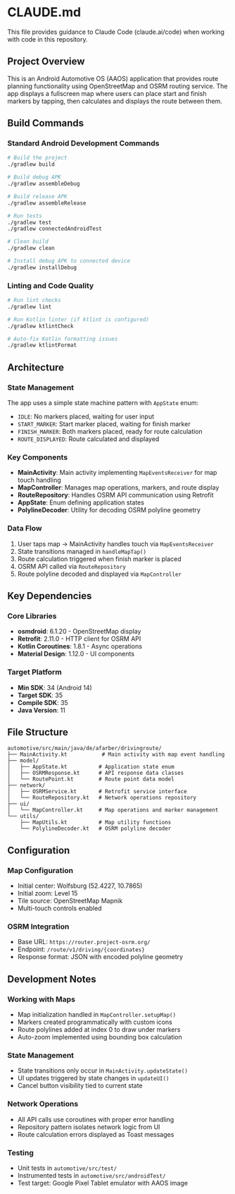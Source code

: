 # CLAUDE.md

This file provides guidance to Claude Code (claude.ai/code) when working with code in this repository.

## Project Overview

This is an Android Automotive OS (AAOS) application that provides route planning functionality using OpenStreetMap and OSRM routing service. The app displays a fullscreen map where users can place start and finish markers by tapping, then calculates and displays the route between them.

## Build Commands

### Standard Android Development Commands
```bash
# Build the project
./gradlew build

# Build debug APK
./gradlew assembleDebug

# Build release APK
./gradlew assembleRelease

# Run tests
./gradlew test
./gradlew connectedAndroidTest

# Clean build
./gradlew clean

# Install debug APK to connected device
./gradlew installDebug
```

### Linting and Code Quality
```bash
# Run lint checks
./gradlew lint

# Run Kotlin linter (if ktlint is configured)
./gradlew ktlintCheck

# Auto-fix Kotlin formatting issues
./gradlew ktlintFormat
```

## Architecture

### State Management
The app uses a simple state machine pattern with `AppState` enum:
- `IDLE`: No markers placed, waiting for user input
- `START_MARKER`: Start marker placed, waiting for finish marker
- `FINISH_MARKER`: Both markers placed, ready for route calculation
- `ROUTE_DISPLAYED`: Route calculated and displayed

### Key Components
- **MainActivity**: Main activity implementing `MapEventsReceiver` for map touch handling
- **MapController**: Manages map operations, markers, and route display
- **RouteRepository**: Handles OSRM API communication using Retrofit
- **AppState**: Enum defining application states
- **PolylineDecoder**: Utility for decoding OSRM polyline geometry

### Data Flow
1. User taps map → MainActivity handles touch via `MapEventsReceiver`
2. State transitions managed in `handleMapTap()`
3. Route calculation triggered when finish marker is placed
4. OSRM API called via `RouteRepository`
5. Route polyline decoded and displayed via `MapController`

## Key Dependencies

### Core Libraries
- **osmdroid**: 6.1.20 - OpenStreetMap display
- **Retrofit**: 2.11.0 - HTTP client for OSRM API
- **Kotlin Coroutines**: 1.8.1 - Async operations
- **Material Design**: 1.12.0 - UI components

### Target Platform
- **Min SDK**: 34 (Android 14)
- **Target SDK**: 35
- **Compile SDK**: 35
- **Java Version**: 11

## File Structure

```
automotive/src/main/java/de/afarber/drivingroute/
├── MainActivity.kt           # Main activity with map event handling
├── model/
│   ├── AppState.kt          # Application state enum
│   ├── OSRMResponse.kt      # API response data classes
│   └── RoutePoint.kt        # Route point data model
├── network/
│   ├── OSRMService.kt       # Retrofit service interface
│   └── RouteRepository.kt   # Network operations repository
├── ui/
│   └── MapController.kt     # Map operations and marker management
└── utils/
    ├── MapUtils.kt          # Map utility functions
    └── PolylineDecoder.kt   # OSRM polyline decoder
```

## Configuration

### Map Configuration
- Initial center: Wolfsburg (52.4227, 10.7865)
- Initial zoom: Level 15
- Tile source: OpenStreetMap Mapnik
- Multi-touch controls enabled

### OSRM Integration
- Base URL: `https://router.project-osrm.org/`
- Endpoint: `/route/v1/driving/{coordinates}`
- Response format: JSON with encoded polyline geometry

## Development Notes

### Working with Maps
- Map initialization handled in `MapController.setupMap()`
- Markers created programmatically with custom icons
- Route polylines added at index 0 to draw under markers
- Auto-zoom implemented using bounding box calculation

### State Management
- State transitions only occur in `MainActivity.updateState()`
- UI updates triggered by state changes in `updateUI()`
- Cancel button visibility tied to current state

### Network Operations
- All API calls use coroutines with proper error handling
- Repository pattern isolates network logic from UI
- Route calculation errors displayed as Toast messages

### Testing
- Unit tests in `automotive/src/test/`
- Instrumented tests in `automotive/src/androidTest/`
- Test target: Google Pixel Tablet emulator with AAOS image